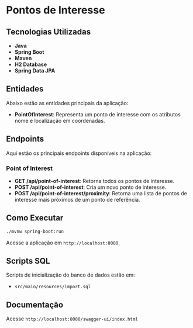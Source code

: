 # Pontos de Interesse

## Tecnologias Utilizadas
- **Java**
- **Spring Boot**
- **Maven**
- **H2 Database**
- **Spring Data JPA**

## Entidades
Abaixo estão as entidades principais da aplicação:

- **PointOfInterest**: Representa um ponto de interesse com os atributos nome e localização em coordenadas.

## Endpoints
Aqui estão os principais endpoints disponíveis na aplicação:

### Point of Interest
- **GET /api/point-of-interest**: Retorna todos os pontos de interesse.
- **POST /api/point-of-interest**: Cria um novo ponto de interesse.
- **POST /api/point-of-interest/proximity**: Retorna uma lista de pontos de interesse mais próximos de um ponto de referência.

## Como Executar
   ```sh
   ./mvnw spring-boot:run
   ```
Acesse a aplicação em `http://localhost:8080`.

## Scripts SQL
Scripts de inicialização do banco de dados estão em:
- `src/main/resources/import.sql`

## Documentação
Acesse `http://localhost:8080/swagger-ui/index.html`

